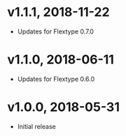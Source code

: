 # v1.1.1, 2018-11-22
* Updates for Flextype 0.7.0

# v1.1.0, 2018-06-11
* Updates for Flextype 0.6.0

# v1.0.0, 2018-05-31
* Initial release
